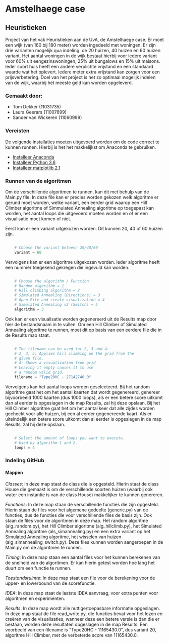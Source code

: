 # Amstelhaege case 
## Heuristieken
Project van het vak Heuristieken aan de UvA, de Amstelhaege case. Er moet een wijk (van 160 bij 180 meter) worden ingedeeld met woningen. Er zijn drie varianten mogelijk qua indeling: de 20 huizen, 40 huizen en 60 huizen variant. Het aantal woningen in de wijk bestaat hierbij voor iedere variant voor 60% uit eengezinswoningen, 25% uit bungalows en 15% uit maisons.  Ieder soort huis heeft een andere verplichte vrijstand en een standaard waarde wat het oplevert. Iedere meter extra vrijstand kan zorgen voor een prijsverbetering. Doel van het project is het zo optimaal mogelijk indelen van de wijk, waarbij het meeste geld kan worden opgeleverd.

### Gemaakt door:
- Tom Dekker (11031735)
- Laura Geerars (11007699)
- Sander van Wickeren (11060999)

### Vereisten
De volgende installaties moeten uitgevoerd worden om de code correct te kunnen runnen. 
Hierbij is het het makkelijkst om Anaconda te gebruiken.
- [Installeer Anaconda](https://conda.io/docs/user-guide/install/index.html)
- [Installeer Python 3.6](https://www.python.org/downloads/release/python-360/)
- [Installeer matplotlib 2.1](https://matplotlib.org/2.1.0/users/installing.html)

### Runnen van de algoritmen
Om de verschillende algoritmen te runnen, kan dit met behulp van de Main.py file. In deze file kan er precies worden gekozen welk algoritme er gerund moet worden, welke variant, een eerder grid waarop een Hill Climber algoritme of Simmulated Annealing algoritme op toegepast kan worden, het aantal loops die uitgevoerd moeten worden en of er een visualisatie moet komen of niet.

Eerst kan er een variant uitgekozen worden. Dit kunnen 20, 40 of 60 huizen zijn.
```python

	# Choose the variant between 20/40/60
	variant = 60
```

Vervolgens kan er een algoritme uitgekozen worden. Ieder algoritme heeft een nummer toegekend gekregen die ingevuld kan worden.
```python

	# Choose the algorithm / Function
	# Random algorithm = 1
	# Hill climbing algorithm = 2
	# Simulated Annealing (Directions) = 3
	# Open File and create visualization = 4
	# Simulated Annealing v2 (Switch) = 5
	algorithm = 3
```

Ook kan er een visualisatie worden gegenereerd uit de Results map door hier de bestandsnaam in te vullen. Om een Hill Climber
of Simulated Annealing algoritme te runnen, moet dit op basis van een eerdere file die in de Results map staat. 
```python

	# The filename can be used for 2, 3 and 4:
	# 2, 3, 5: Applies hill climbing on the grid from the 
	# given file.
	# 4: Shows a visualization from grid
	# Leaving it empty causes it to use
	# a random valid grid.
	filename = "Type20HC - 27142740.0"

```

Vervolgens kan het aantal loops worden geselecteerd. Bij het random algoritme gaat het om het aantal kaarten dat wordt gegenereerd, genereer bijvoorbeeld 1000 kaarten (dus 1000 loops), als er een betere score uitkomt dan al eerder is opgeslagen in de map Results, zal hij deze opslaan. 
Bij het Hill Climber algoritme gaat het om het aantal keer dat alle zijdes worden gecheckt voor alle huizen, bij een al eerder gegenereerde kaart. Als er uiteindelijk een betere score uitkomt dan al eerder is opgeslagen in de map Results, zal hij deze opslaan.


```python

	# Select the amount of loops you want to execute.
	# Used by algorithm 1 and 2.
	loops = 4
```	


### Indeling GitHub
#### Mappen
_Classes_: In deze map staat de class die is opgesteld. Hierin staat de class House die gemaakt is om de verschillende soorten huizen (waarbij ook water een instantie is van de class House) makkelijker te kunnen genereren.

_Functions_: In deze map staan de verschillende functies die zijn opgesteld. Hierin staan de files voor het algemene gedeelte (generic.py) van de functies, dus de functies die voor verschillende files de basis zijn. Ook staan de files voor de algoritmen in deze map. Het random algoritme (alg_random.py), het Hill Climber algoritme (alg_hillclimb.py), het Simulated 
Annealing algoritme (als_simannealing.py) en een extra variant op het Simulated Annealing algoritme, het wisselen van huizen
(alg_simannealing_switch.py). Deze files kunnen worden aangeroepen in de Main.py om de algoritmen te runnen.

_Timing_: In deze map staan een aantal files voor het kunnen berekenen van de snelheid van de algoritmen. 
Er kan hierin getest worden hoe lang het duurt om een functie te runnen.

_Toestandsruimte_: In deze map staat een file voor de berekening voor de upper- en lowerbound van de scorefunctie.

_IDEA_: In deze map staat de laatste IDEA aanvraag, voor extra punten voor algoritmen en experimenten. 

_Results_: In deze map wordt alle nuttige/toepasbare informatie opgeslagen. In deze map staat de file read_write.py, die functies bevat voor het lezen en creëren van de visualisaties, wanneer deze een betere versie is dan die er bestaan, worden deze resultaten opgeslagen in de map Results. Een voorbeeld van een filename is "Type20HC - 11165430.0", dus variant 20, algoritme Hill Climber, met de verbeterde score van 11165430.0. 



